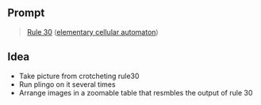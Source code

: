 ## Prompt
> [Rule 30](https://www.wolframalpha.com/input/?i=rule+30) ([elementary cellular automaton](https://en.wikipedia.org/wiki/Rule_30))

## Idea
- Take picture from crotcheting rule30
- Run plingo on it several times
- Arrange images in a zoomable table that resmbles the output of rule 30